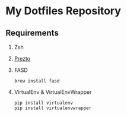 # My Dotfiles Repository

## Requirements

1. Zsh

2. [Prezto](https://github.com/sorin-ionescu/prezto)

3. FASD

    ```
    brew install fasd
    ```
4. VirtualEnv & VirtualEnvWrapper

    ```
    pip install virtualenv
    pip install virtualenvwrapper
    ```
